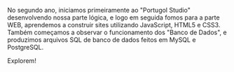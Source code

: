 No segundo ano, iniciamos primeiramente ao "Portugol Studio" desenvolvendo nossa parte lógica, e logo em seguida fomos para a parte WEB, aprendemos a construir sites utilizando JavaScript, HTML5 e CSS3. Também começamos a observar o funcionamento dos "Banco de Dados", e produzimos arquivos SQL de banco de dados feitos em MySQL e PostgreSQL.

Explorem!
